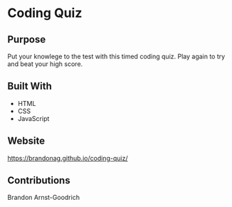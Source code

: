# Coding Quiz

## Purpose
Put your knowlege to the test with this timed coding quiz. Play again to try and beat your high score.

## Built With
* HTML
* CSS
* JavaScript

## Website
https://brandonag.github.io/coding-quiz/

## Contributions
Brandon Arnst-Goodrich